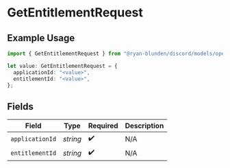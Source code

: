 # GetEntitlementRequest

## Example Usage

```typescript
import { GetEntitlementRequest } from "@ryan-blunden/discord/models/operations";

let value: GetEntitlementRequest = {
  applicationId: "<value>",
  entitlementId: "<value>",
};
```

## Fields

| Field              | Type               | Required           | Description        |
| ------------------ | ------------------ | ------------------ | ------------------ |
| `applicationId`    | *string*           | :heavy_check_mark: | N/A                |
| `entitlementId`    | *string*           | :heavy_check_mark: | N/A                |